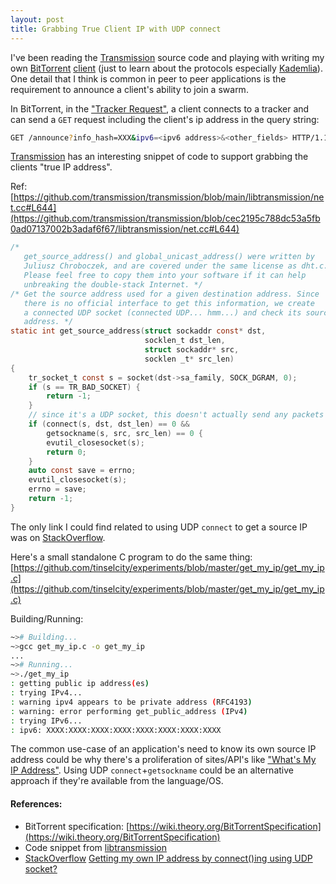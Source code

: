 ```yaml
---
layout: post
title: Grabbing True Client IP with UDP connect
---
```


I've been reading the [Transmission](https://github.com/transmission/transmission) source code and playing with writing my own [BitTorrent](https://en.wikipedia.org/wiki/BitTorrent) [client](https://github.com/tinselcity/ntrnt) (just to learn about the protocols especially [Kademlia](https://en.wikipedia.org/wiki/Kademlia)).  One detail that I think is common in peer to peer applications is the requirement to announce a client's ability to join a swarm.

In BitTorrent, in the ["Tracker Request"](https://wiki.theory.org/BitTorrentSpecification#Tracker_Request_Parameters), a client connects to a tracker and can send a `GET` request including the client's ip address in the query string:

```sh
GET /announce?info_hash=XXX&ipv6=<ipv6 address>&<other_fields> HTTP/1.1
```

[Transmission](https://github.com/transmission/transmission) has an interesting snippet of code to support grabbing the clients "true IP address".

Ref: [https://github.com/transmission/transmission/blob/main/libtransmission/net.cc#L644](https://github.com/transmission/transmission/blob/cec2195c788dc53a5fb0ad07137002b3adaf6f67/libtransmission/net.cc#L644)
```c
/*
   get_source_address() and global_unicast_address() were written by
   Juliusz Chroboczek, and are covered under the same license as dht.c.
   Please feel free to copy them into your software if it can help
   unbreaking the double-stack Internet. */
/* Get the source address used for a given destination address. Since
   there is no official interface to get this information, we create
   a connected UDP socket (connected UDP... hmm...) and check its source
   address. */
static int get_source_address(struct sockaddr const* dst,
                              socklen_t dst_len,
                              struct sockaddr* src,
                              socklen _t* src_len)
{
    tr_socket_t const s = socket(dst->sa_family, SOCK_DGRAM, 0);
    if (s == TR_BAD_SOCKET) {
        return -1;
    }
    // since it's a UDP socket, this doesn't actually send any packets
    if (connect(s, dst, dst_len) == 0 &&
        getsockname(s, src, src_len) == 0 {
        evutil_closesocket(s);
        return 0;
    }
    auto const save = errno;
    evutil_closesocket(s);
    errno = save;
    return -1;
}
```

The only link I could find related to using UDP `connect` to get a source IP was on [StackOverflow](https://stackoverflow.com/a/25879380).

Here's a small standalone C program to do the same thing:
[https://github.com/tinselcity/experiments/blob/master/get_my_ip/get_my_ip.c](https://github.com/tinselcity/experiments/blob/master/get_my_ip/get_my_ip.c)

Building/Running:
```sh
~># Building...
~>gcc get_my_ip.c -o get_my_ip
...
~># Running...
~>./get_my_ip 
: getting public ip address(es)
: trying IPv4...
: warning ipv4 appears to be private address (RFC4193)
: warning: error performing get_public_address (IPv4)
: trying IPv6...
: ipv6: XXXX:XXXX:XXXX:XXXX:XXXX:XXXX:XXXX:XXXX
```

The common use-case of an application's need to know its own source IP address could be why there's a proliferation of sites/API's like ["What's My IP Address"](https://whatismyipaddress.com).  Using UDP `connect`+`getsockname` could be an alternative approach if they're available from the language/OS.

#### References:
- BitTorrent specification: [https://wiki.theory.org/BitTorrentSpecification](https://wiki.theory.org/BitTorrentSpecification)
- Code snippet from [libtransmission](https://github.com/transmission/transmission/blob/cec2195c788dc53a5fb0ad07137002b3adaf6f67/libtransmission/net.cc#L644)
- [StackOverflow](https://stackoverflow.com/) [Getting my own IP address by connect()ing using UDP socket?](https://stackoverflow.com/questions/25879280/getting-my-own-ip-address-by-connecting-using-udp-socket)


